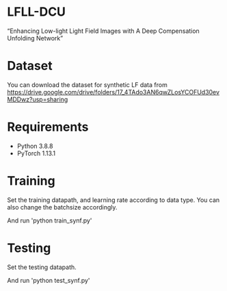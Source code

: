 # LFLL-DCU
“Enhancing Low-light Light Field Images with A Deep Compensation Unfolding Network” 

# Dataset
You can download the dataset for synthetic LF data from 
https://drive.google.com/drive/folders/17_4TAdo3AN6qwZLosYCOFUd30evMDDwz?usp=sharing

# Requirements
- Python 3.8.8
- PyTorch 1.13.1

# Training
Set the training datapath, and learning rate according to data type. You can also change the batchsize accordingly. 

And run 'python train_synf.py'

# Testing
Set the testing datapath. 

And run 'python test_synf.py'
